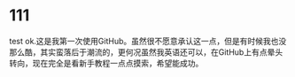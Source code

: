 # 111
test
ok.这是我第一次使用GitHub。虽然很不愿意承认这一点，但是有时候我也没那么酷，其实蛮落后于潮流的，更何况虽然我英语还可以，在GitHub上有点晕头转向，现在完全是看新手教程一点点摸索，希望能成功。
